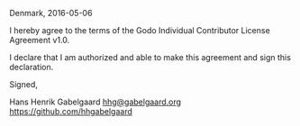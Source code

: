 Denmark, 2016-05-06

I hereby agree to the terms of the Godo Individual Contributor License
Agreement v1.0.

I declare that I am authorized and able to make this agreement and sign this
declaration.

Signed,

Hans Henrik Gabelgaard hhg@gabelgaard.org https://github.com/hhgabelgaard